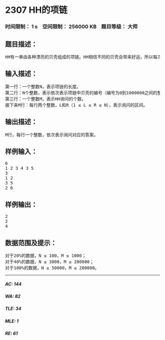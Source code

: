 # 2307 HH的项链   
### 时间限制： 1 s&nbsp;&nbsp;&nbsp;&nbsp;空间限制： 256000 KB&nbsp;&nbsp;&nbsp;&nbsp;题目等级： 大师  
## 题目描述：  

<pre>
HH有一串由各种漂亮的贝壳组成的项链。HH相信不同的贝壳会带来好运，所以每次散步完后，他都会随意取出一段贝壳，思考它们所表达的含义。HH不断地收集新的贝壳，因此，他的项链变得越来越长。有一天，他突然提出了一个问题：某一段贝壳中，包含了多少种不同的贝壳？这个问题很难回答……因为项链实在是太长了。于是，他只好求助睿智的你，来解决这个问题。
</pre>
  
  
## 输入描述：  

<pre>
第一行：一个整数N，表示项链的长度。
第二行：N个整数，表示依次表示项链中贝壳的编号（编号为0到1000000之间的整数）。
第三行：一个整数M，表示HH询问的个数。
接下来M行：每行两个整数，L和R（1 ≤ L ≤ R ≤ N），表示询问的区间。
</pre>
  
  
## 输出描述：  

<pre>
M行，每行一个整数，依次表示询问对应的答案。
</pre>
  
  
## 样例输入：  

<pre>
6
1 2 3 4 3 5
3
1 2
3 5
2 6
</pre>
  
  
## 样例输出：  

<pre>
2
2
4
</pre>
  
  
## 数据范围及提示：  

<pre>
对于20%的数据，N ≤ 100，M ≤ 1000；
对于40%的数据，N ≤ 3000，M ≤ 200000；
对于100%的数据，N ≤ 50000，M ≤ 200000。
</pre>
  
  
***  

##### AC: 144  
##### WA: 82  
##### TLE: 34  
##### MLE: 1  
##### RE: 61  
